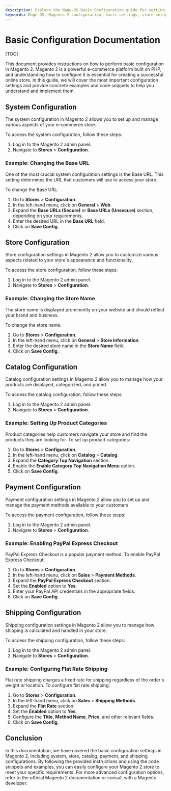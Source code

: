```yaml
---
description: Explore the Mage-OS Basic Configuration guide for setting up system preferences, store settings, payment methods, and shipping options in Magento 2. Perfect for tailoring your eCommerce site to business needs.
keywords: Mage-OS, Magento 2 configuration, basic settings, store setup, payment methods, shipping configuration, eCommerce, system settings, Magento 2 guide, Magento store customization, Magento basic setup
---
```

# Basic Configuration Documentation

[TOC]

This document provides instructions on how to perform basic configuration in Magento 2. Magento 2 is a powerful
e-commerce platform built on PHP, and understanding how to configure it is essential for creating a successful online
store. In this guide, we will cover the most important configuration settings and provide concrete examples and code
snippets to help you understand and implement them.

## System Configuration

The system configuration in Magento 2 allows you to set up and manage various aspects of your e-commerce store.

To access the system configuration, follow these steps:

1. Log in to the Magento 2 admin panel.
2. Navigate to **Stores** > **Configuration**.

### Example: Changing the Base URL

One of the most crucial system configuration settings is the Base URL. This setting determines the URL that customers
will use to access your store.

To change the Base URL:

1. Go to **Stores** > **Configuration**.
2. In the left-hand menu, click on **General** > **Web**.
3. Expand the **Base URLs (Secure)** or **Base URLs (Unsecure)** section, depending on your requirements.
4. Enter the desired URL in the **Base URL** field.
5. Click on **Save Config**.

## Store Configuration

Store configuration settings in Magento 2 allow you to customize various aspects related to your store's appearance and
functionality.

To access the store configuration, follow these steps:

1. Log in to the Magento 2 admin panel.
2. Navigate to **Stores** > **Configuration**.

### Example: Changing the Store Name

The store name is displayed prominently on your website and should reflect your brand and business.

To change the store name:

1. Go to **Stores** > **Configuration**.
2. In the left-hand menu, click on **General** > **Store Information**.
3. Enter the desired store name in the **Store Name** field.
4. Click on **Save Config**.

## Catalog Configuration

Catalog configuration settings in Magento 2 allow you to manage how your products are displayed, categorized, and
priced.

To access the catalog configuration, follow these steps:

1. Log in to the Magento 2 admin panel.
2. Navigate to **Stores** > **Configuration**.

### Example: Setting Up Product Categories

Product categories help customers navigate your store and find the products they are looking for. To set up product
categories:

1. Go to **Stores** > **Configuration**.
2. In the left-hand menu, click on **Catalog** > **Catalog**.
3. Expand the **Category Top Navigation** section.
4. Enable the **Enable Category Top Navigation Menu** option.
5. Click on **Save Config**.

## Payment Configuration

Payment configuration settings in Magento 2 allow you to set up and manage the payment methods available to your
customers.

To access the payment configuration, follow these steps:

1. Log in to the Magento 2 admin panel.
2. Navigate to **Stores** > **Configuration**.

### Example: Enabling PayPal Express Checkout

PayPal Express Checkout is a popular payment method. To enable PayPal Express Checkout:

1. Go to **Stores** > **Configuration**.
2. In the left-hand menu, click on **Sales** > **Payment Methods**.
3. Expand the **PayPal Express Checkout** section.
4. Set the **Enabled** option to **Yes**.
5. Enter your PayPal API credentials in the appropriate fields.
6. Click on **Save Config**.

## Shipping Configuration

Shipping configuration settings in Magento 2 allow you to manage how shipping is calculated and handled in your store.

To access the shipping configuration, follow these steps:

1. Log in to the Magento 2 admin panel.
2. Navigate to **Stores** > **Configuration**.

### Example: Configuring Flat Rate Shipping

Flat rate shipping charges a fixed rate for shipping regardless of the order's weight or location. To configure flat
rate shipping:

1. Go to **Stores** > **Configuration**.
2. In the left-hand menu, click on **Sales** > **Shipping Methods**.
3. Expand the **Flat Rate** section.
4. Set the **Enabled** option to **Yes**.
5. Configure the **Title**, **Method Name**, **Price**, and other relevant fields.
6. Click on **Save Config**.

## Conclusion

In this documentation, we have covered the basic configuration settings in Magento 2, including system, store, catalog,
payment, and shipping configurations. By following the provided instructions and using the code snippets and examples,
you can easily configure your Magento 2 store to meet your specific requirements. For more advanced configuration
options, refer to the official Magento 2 documentation or consult with a Magento developer.
